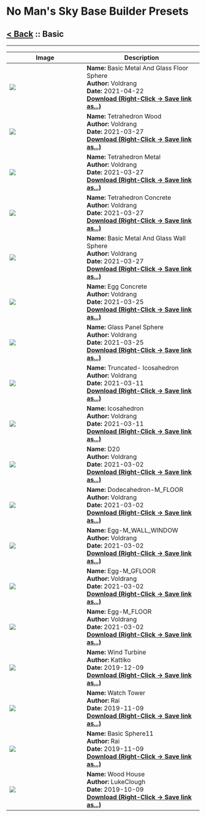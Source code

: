 # No Man's Sky Base Builder Presets  

## [< Back](https://djmonkeyuk.github.io/nms-base-builder-presets/) :: Basic

___


<table cellpadding="10">
<thead>
    <tr>
        <th>Image</th>
        <th>Description</th>
    </tr>
</thead>
<tbody>
    <tr>
            <td width="40%"><img src="https://raw.githubusercontent.com/djmonkeyuk/nms-base-builder-presets/master/images/Basic/Voldrang_BasicMetalAndGlassFloorSphere.jpg"></td>
            <td valign="top" width="60%"><b>Name:</b> Basic Metal And Glass Floor Sphere <br /> <b>Author:</b> Voldrang <br /><b>Date:</b> 2021-04-22 <br /> <b><a href="https://raw.githubusercontent.com/djmonkeyuk/nms-base-builder-presets/master/Basic/Voldrang_BasicMetalAndGlassFloorSphere.json">Download (Right-Click -> Save link as...)</a></b></td>
        </tr><tr>
            <td width="40%"><img src="https://raw.githubusercontent.com/djmonkeyuk/nms-base-builder-presets/master/images/Basic/Voldrang_TetrahedronWood.jpg"></td>
            <td valign="top" width="60%"><b>Name:</b> Tetrahedron Wood <br /> <b>Author:</b> Voldrang <br /><b>Date:</b> 2021-03-27 <br /> <b><a href="https://raw.githubusercontent.com/djmonkeyuk/nms-base-builder-presets/master/Basic/Voldrang_TetrahedronWood.json">Download (Right-Click -> Save link as...)</a></b></td>
        </tr><tr>
            <td width="40%"><img src="https://raw.githubusercontent.com/djmonkeyuk/nms-base-builder-presets/master/images/Basic/Voldrang_TetrahedronMetal.jpg"></td>
            <td valign="top" width="60%"><b>Name:</b> Tetrahedron Metal <br /> <b>Author:</b> Voldrang <br /><b>Date:</b> 2021-03-27 <br /> <b><a href="https://raw.githubusercontent.com/djmonkeyuk/nms-base-builder-presets/master/Basic/Voldrang_TetrahedronMetal.json">Download (Right-Click -> Save link as...)</a></b></td>
        </tr><tr>
            <td width="40%"><img src="https://raw.githubusercontent.com/djmonkeyuk/nms-base-builder-presets/master/images/Basic/Voldrang_TetrahedronConcrete.jpg"></td>
            <td valign="top" width="60%"><b>Name:</b> Tetrahedron Concrete <br /> <b>Author:</b> Voldrang <br /><b>Date:</b> 2021-03-27 <br /> <b><a href="https://raw.githubusercontent.com/djmonkeyuk/nms-base-builder-presets/master/Basic/Voldrang_TetrahedronConcrete.json">Download (Right-Click -> Save link as...)</a></b></td>
        </tr><tr>
            <td width="40%"><img src="https://raw.githubusercontent.com/djmonkeyuk/nms-base-builder-presets/master/images/Basic/Voldrang_BasicMetalAndGlassWallSphere.jpg"></td>
            <td valign="top" width="60%"><b>Name:</b> Basic Metal And Glass Wall Sphere <br /> <b>Author:</b> Voldrang <br /><b>Date:</b> 2021-03-27 <br /> <b><a href="https://raw.githubusercontent.com/djmonkeyuk/nms-base-builder-presets/master/Basic/Voldrang_BasicMetalAndGlassWallSphere.json">Download (Right-Click -> Save link as...)</a></b></td>
        </tr><tr>
            <td width="40%"><img src="https://raw.githubusercontent.com/djmonkeyuk/nms-base-builder-presets/master/images/Basic/Voldrang_EggConcrete.jpg"></td>
            <td valign="top" width="60%"><b>Name:</b> Egg Concrete <br /> <b>Author:</b> Voldrang <br /><b>Date:</b> 2021-03-25 <br /> <b><a href="https://raw.githubusercontent.com/djmonkeyuk/nms-base-builder-presets/master/Basic/Voldrang_EggConcrete.json">Download (Right-Click -> Save link as...)</a></b></td>
        </tr><tr>
            <td width="40%"><img src="https://raw.githubusercontent.com/djmonkeyuk/nms-base-builder-presets/master/images/Basic/Voldrang_GlassPanelSphere.jpg"></td>
            <td valign="top" width="60%"><b>Name:</b> Glass Panel Sphere <br /> <b>Author:</b> Voldrang <br /><b>Date:</b> 2021-03-25 <br /> <b><a href="https://raw.githubusercontent.com/djmonkeyuk/nms-base-builder-presets/master/Basic/Voldrang_GlassPanelSphere.json">Download (Right-Click -> Save link as...)</a></b></td>
        </tr><tr>
            <td width="40%"><img src="https://raw.githubusercontent.com/djmonkeyuk/nms-base-builder-presets/master/images/Basic/Voldrang_Truncated-Icosahedron.jpg"></td>
            <td valign="top" width="60%"><b>Name:</b> Truncated- Icosahedron <br /> <b>Author:</b> Voldrang <br /><b>Date:</b> 2021-03-11 <br /> <b><a href="https://raw.githubusercontent.com/djmonkeyuk/nms-base-builder-presets/master/Basic/Voldrang_Truncated-Icosahedron.json">Download (Right-Click -> Save link as...)</a></b></td>
        </tr><tr>
            <td width="40%"><img src="https://raw.githubusercontent.com/djmonkeyuk/nms-base-builder-presets/master/images/Basic/Voldrang_Icosahedron.jpg"></td>
            <td valign="top" width="60%"><b>Name:</b> Icosahedron <br /> <b>Author:</b> Voldrang <br /><b>Date:</b> 2021-03-11 <br /> <b><a href="https://raw.githubusercontent.com/djmonkeyuk/nms-base-builder-presets/master/Basic/Voldrang_Icosahedron.json">Download (Right-Click -> Save link as...)</a></b></td>
        </tr><tr>
            <td width="40%"><img src="https://raw.githubusercontent.com/djmonkeyuk/nms-base-builder-presets/master/images/Basic/Voldrang_D20.jpg"></td>
            <td valign="top" width="60%"><b>Name:</b> D20 <br /> <b>Author:</b> Voldrang <br /><b>Date:</b> 2021-03-02 <br /> <b><a href="https://raw.githubusercontent.com/djmonkeyuk/nms-base-builder-presets/master/Basic/Voldrang_D20.json">Download (Right-Click -> Save link as...)</a></b></td>
        </tr><tr>
            <td width="40%"><img src="https://raw.githubusercontent.com/djmonkeyuk/nms-base-builder-presets/master/images/Basic/Voldrang_Dodecahedron-M_FLOOR.jpg"></td>
            <td valign="top" width="60%"><b>Name:</b> Dodecahedron-M_FLOOR <br /> <b>Author:</b> Voldrang <br /><b>Date:</b> 2021-03-02 <br /> <b><a href="https://raw.githubusercontent.com/djmonkeyuk/nms-base-builder-presets/master/Basic/Voldrang_Dodecahedron-M_FLOOR.json">Download (Right-Click -> Save link as...)</a></b></td>
        </tr><tr>
            <td width="40%"><img src="https://raw.githubusercontent.com/djmonkeyuk/nms-base-builder-presets/master/images/Basic/Voldrang_Egg-M_WALL_WINDOW.jpg"></td>
            <td valign="top" width="60%"><b>Name:</b> Egg-M_WALL_WINDOW <br /> <b>Author:</b> Voldrang <br /><b>Date:</b> 2021-03-02 <br /> <b><a href="https://raw.githubusercontent.com/djmonkeyuk/nms-base-builder-presets/master/Basic/Voldrang_Egg-M_WALL_WINDOW.json">Download (Right-Click -> Save link as...)</a></b></td>
        </tr><tr>
            <td width="40%"><img src="https://raw.githubusercontent.com/djmonkeyuk/nms-base-builder-presets/master/images/Basic/Voldrang_Egg-M_GFLOOR.jpg"></td>
            <td valign="top" width="60%"><b>Name:</b> Egg-M_GFLOOR <br /> <b>Author:</b> Voldrang <br /><b>Date:</b> 2021-03-02 <br /> <b><a href="https://raw.githubusercontent.com/djmonkeyuk/nms-base-builder-presets/master/Basic/Voldrang_Egg-M_GFLOOR.json">Download (Right-Click -> Save link as...)</a></b></td>
        </tr><tr>
            <td width="40%"><img src="https://raw.githubusercontent.com/djmonkeyuk/nms-base-builder-presets/master/images/Basic/Voldrang_Egg-M_FLOOR.jpg"></td>
            <td valign="top" width="60%"><b>Name:</b> Egg-M_FLOOR <br /> <b>Author:</b> Voldrang <br /><b>Date:</b> 2021-03-02 <br /> <b><a href="https://raw.githubusercontent.com/djmonkeyuk/nms-base-builder-presets/master/Basic/Voldrang_Egg-M_FLOOR.json">Download (Right-Click -> Save link as...)</a></b></td>
        </tr><tr>
            <td width="40%"><img src="https://raw.githubusercontent.com/djmonkeyuk/nms-base-builder-presets/master/images/Basic/Kattiko_WindTurbine.jpg"></td>
            <td valign="top" width="60%"><b>Name:</b> Wind Turbine <br /> <b>Author:</b> Kattiko <br /><b>Date:</b> 2019-12-09 <br /> <b><a href="https://raw.githubusercontent.com/djmonkeyuk/nms-base-builder-presets/master/Basic/Kattiko_WindTurbine.json">Download (Right-Click -> Save link as...)</a></b></td>
        </tr><tr>
            <td width="40%"><img src="https://raw.githubusercontent.com/djmonkeyuk/nms-base-builder-presets/master/images/Basic/Rai_WatchTower.jpg"></td>
            <td valign="top" width="60%"><b>Name:</b> Watch Tower <br /> <b>Author:</b> Rai <br /><b>Date:</b> 2019-11-09 <br /> <b><a href="https://raw.githubusercontent.com/djmonkeyuk/nms-base-builder-presets/master/Basic/Rai_WatchTower.json">Download (Right-Click -> Save link as...)</a></b></td>
        </tr><tr>
            <td width="40%"><img src="https://raw.githubusercontent.com/djmonkeyuk/nms-base-builder-presets/master/images/Basic/Rai_BasicSphere11.jpg"></td>
            <td valign="top" width="60%"><b>Name:</b> Basic Sphere11 <br /> <b>Author:</b> Rai <br /><b>Date:</b> 2019-11-09 <br /> <b><a href="https://raw.githubusercontent.com/djmonkeyuk/nms-base-builder-presets/master/Basic/Rai_BasicSphere11.json">Download (Right-Click -> Save link as...)</a></b></td>
        </tr><tr>
            <td width="40%"><img src="https://raw.githubusercontent.com/djmonkeyuk/nms-base-builder-presets/master/images/Basic/LukeClough_WoodHouse.jpg"></td>
            <td valign="top" width="60%"><b>Name:</b> Wood House <br /> <b>Author:</b> LukeClough <br /><b>Date:</b> 2019-10-09 <br /> <b><a href="https://raw.githubusercontent.com/djmonkeyuk/nms-base-builder-presets/master/Basic/LukeClough_WoodHouse.json">Download (Right-Click -> Save link as...)</a></b></td>
        </tr>
</tbody>
</table>
    